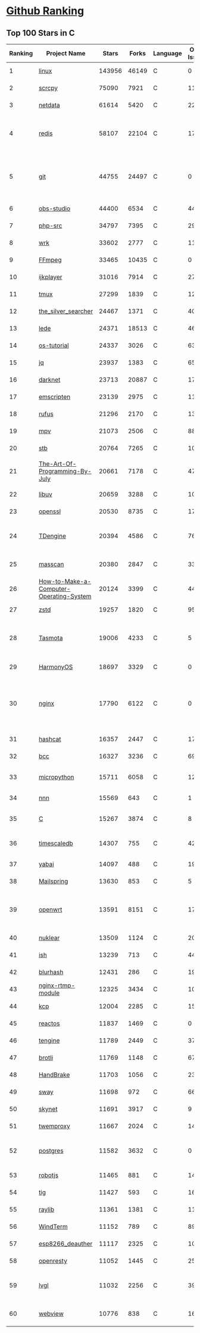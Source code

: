 [Github Ranking](../README.md)
==========

## Top 100 Stars in C

| Ranking | Project Name | Stars | Forks | Language | Open Issues | Description | Last Commit |
| ------- | ------------ | ----- | ----- | -------- | ----------- | ----------- | ----------- |
| 1 | [linux](https://github.com/torvalds/linux) | 143956 | 46149 | C | 0 | Linux kernel source tree | 2023-01-05T22:05:59Z |
| 2 | [scrcpy](https://github.com/Genymobile/scrcpy) | 75090 | 7921 | C | 1178 | Display and control your Android device | 2023-01-03T07:50:04Z |
| 3 | [netdata](https://github.com/netdata/netdata) | 61614 | 5420 | C | 221 | Real-time performance monitoring, done right! https://www.netdata.cloud | 2023-01-06T00:47:26Z |
| 4 | [redis](https://github.com/redis/redis) | 58107 | 22104 | C | 1774 | Redis is an in-memory database that persists on disk. The data model is key-value, but many different kind of values are supported: Strings, Lists, Sets, Sorted Sets, Hashes, Streams, HyperLogLogs, Bitmaps. | 2023-01-06T02:04:55Z |
| 5 | [git](https://github.com/git/git) | 44755 | 24497 | C | 0 | Git Source Code Mirror - This is a publish-only repository but pull requests can be turned into patches to the mailing list via GitGitGadget (https://gitgitgadget.github.io/). Please follow Documentation/SubmittingPatches procedure for any of your improvements. | 2023-01-06T01:11:51Z |
| 6 | [obs-studio](https://github.com/obsproject/obs-studio) | 44400 | 6534 | C | 443 | OBS Studio - Free and open source software for live streaming and screen recording | 2023-01-05T23:39:30Z |
| 7 | [php-src](https://github.com/php/php-src) | 34797 | 7395 | C | 292 | The PHP Interpreter | 2023-01-05T22:31:48Z |
| 8 | [wrk](https://github.com/wg/wrk) | 33602 | 2777 | C | 117 | Modern HTTP benchmarking tool | 2023-01-05T16:38:27Z |
| 9 | [FFmpeg](https://github.com/FFmpeg/FFmpeg) | 33465 | 10435 | C | 0 | Mirror of https://git.ffmpeg.org/ffmpeg.git | 2023-01-06T03:00:06Z |
| 10 | [ijkplayer](https://github.com/bilibili/ijkplayer) | 31016 | 7914 | C | 2734 | Android/iOS video player based on FFmpeg n3.4, with MediaCodec, VideoToolbox support. | 2022-12-23T14:16:42Z |
| 11 | [tmux](https://github.com/tmux/tmux) | 27299 | 1839 | C | 12 | tmux source code | 2023-01-04T05:43:06Z |
| 12 | [the_silver_searcher](https://github.com/ggreer/the_silver_searcher) | 24467 | 1371 | C | 409 | A code-searching tool similar to ack, but faster. | 2022-12-09T21:56:11Z |
| 13 | [lede](https://github.com/coolsnowwolf/lede) | 24371 | 18513 | C | 464 | Lean's LEDE source | 2023-01-05T12:10:52Z |
| 14 | [os-tutorial](https://github.com/cfenollosa/os-tutorial) | 24337 | 3026 | C | 63 | How to create an OS from scratch | 2022-12-04T15:13:22Z |
| 15 | [jq](https://github.com/stedolan/jq) | 23937 | 1383 | C | 656 | Command-line JSON processor | 2022-11-26T14:15:09Z |
| 16 | [darknet](https://github.com/pjreddie/darknet) | 23713 | 20887 | C | 1776 | Convolutional Neural Networks | 2022-11-04T13:27:54Z |
| 17 | [emscripten](https://github.com/emscripten-core/emscripten) | 23139 | 2975 | C | 1177 | Emscripten: An LLVM-to-WebAssembly Compiler | 2023-01-05T23:04:06Z |
| 18 | [rufus](https://github.com/pbatard/rufus) | 21296 | 2170 | C | 13 | The Reliable USB Formatting Utility | 2022-12-16T14:42:26Z |
| 19 | [mpv](https://github.com/mpv-player/mpv) | 21073 | 2506 | C | 887 | 🎥 Command line video player | 2023-01-06T02:41:12Z |
| 20 | [stb](https://github.com/nothings/stb) | 20764 | 7265 | C | 104 | stb single-file public domain libraries for C/C++ | 2022-12-28T17:02:04Z |
| 21 | [The-Art-Of-Programming-By-July](https://github.com/julycoding/The-Art-Of-Programming-By-July) | 20661 | 7178 | C | 47 | 本项目曾冲到全球第一，干货集锦见本页面最底部，另完整精致的纸质版《编程之法：面试和算法心得》已在京东/当当上销售 | 2021-07-03T07:47:32Z |
| 22 | [libuv](https://github.com/libuv/libuv) | 20659 | 3288 | C | 106 | Cross-platform asynchronous I/O | 2023-01-04T22:43:50Z |
| 23 | [openssl](https://github.com/openssl/openssl) | 20530 | 8735 | C | 1791 | TLS/SSL and crypto library | 2023-01-05T18:49:50Z |
| 24 | [TDengine](https://github.com/taosdata/TDengine) | 20394 | 4586 | C | 769 | TDengine is an open source, high-performance, cloud native time-series database optimized for Internet of Things (IoT), Connected Cars, Industrial IoT and DevOps. | 2023-01-06T02:57:12Z |
| 25 | [masscan](https://github.com/robertdavidgraham/masscan) | 20380 | 2847 | C | 335 | TCP port scanner, spews SYN packets asynchronously, scanning entire Internet in under 5 minutes. | 2022-12-05T07:38:41Z |
| 26 | [How-to-Make-a-Computer-Operating-System](https://github.com/SamyPesse/How-to-Make-a-Computer-Operating-System) | 20124 | 3399 | C | 44 | How to Make a Computer Operating System in C++ | 2021-12-16T09:10:55Z |
| 27 | [zstd](https://github.com/facebook/zstd) | 19257 | 1820 | C | 95 | Zstandard - Fast real-time compression algorithm | 2023-01-05T22:05:12Z |
| 28 | [Tasmota](https://github.com/arendst/Tasmota) | 19006 | 4233 | C | 5 | Alternative firmware for ESP8266 with easy configuration using webUI, OTA updates, automation using timers or rules, expandability and entirely local control over MQTT, HTTP, Serial or KNX. Full documentation at | 2023-01-05T14:02:55Z |
| 29 | [HarmonyOS](https://github.com/Awesome-HarmonyOS/HarmonyOS) | 18697 | 3329 | C | 0 | A curated list of awesome things related to HarmonyOS. 华为鸿蒙操作系统。 | 2022-07-07T01:24:35Z |
| 30 | [nginx](https://github.com/nginx/nginx) | 17790 | 6122 | C | 0 | An official read-only mirror of http://hg.nginx.org/nginx/ which is updated hourly. Pull requests on GitHub cannot be accepted and will be automatically closed. The proper way to submit changes to nginx is via the nginx development mailing list, see http://nginx.org/en/docs/contributing_changes.html | 2022-12-23T16:01:46Z |
| 31 | [hashcat](https://github.com/hashcat/hashcat) | 16357 | 2447 | C | 179 | World's fastest and most advanced password recovery utility | 2023-01-05T20:48:01Z |
| 32 | [bcc](https://github.com/iovisor/bcc) | 16327 | 3236 | C | 692 | BCC - Tools for BPF-based Linux IO analysis, networking, monitoring, and more | 2023-01-04T18:49:19Z |
| 33 | [micropython](https://github.com/micropython/micropython) | 15711 | 6058 | C | 1200 | MicroPython - a lean and efficient Python implementation for microcontrollers and constrained systems | 2023-01-06T00:13:23Z |
| 34 | [nnn](https://github.com/jarun/nnn) | 15569 | 643 | C | 1 | n³ The unorthodox terminal file manager | 2023-01-05T22:54:49Z |
| 35 | [C](https://github.com/TheAlgorithms/C) | 15267 | 3874 | C | 8 | Collection of various algorithms in mathematics, machine learning, computer science, physics, etc implemented in C for educational purposes. | 2023-01-06T02:11:43Z |
| 36 | [timescaledb](https://github.com/timescale/timescaledb) | 14307 | 755 | C | 422 | An open-source time-series SQL database optimized for fast ingest and complex queries.  Packaged as a PostgreSQL extension. | 2023-01-05T19:12:36Z |
| 37 | [yabai](https://github.com/koekeishiya/yabai) | 14097 | 488 | C | 194 | A tiling window manager for macOS based on binary space partitioning | 2022-12-28T18:31:42Z |
| 38 | [Mailspring](https://github.com/Foundry376/Mailspring) | 13630 | 853 | C | 5 | :love_letter: A beautiful, fast and fully open source mail client for Mac, Windows and Linux. | 2023-01-05T12:26:39Z |
| 39 | [openwrt](https://github.com/openwrt/openwrt) | 13591 | 8151 | C | 1731 | This repository is a mirror of https://git.openwrt.org/openwrt/openwrt.git It is for reference only and is not active for check-ins.  We will continue to accept Pull Requests here. They will be merged via staging trees then into openwrt.git. | 2023-01-06T00:46:20Z |
| 40 | [nuklear](https://github.com/vurtun/nuklear) | 13509 | 1124 | C | 207 | A single-header ANSI C gui library | 2020-01-03T21:36:41Z |
| 41 | [ish](https://github.com/ish-app/ish) | 13239 | 713 | C | 442 | Linux shell for iOS | 2022-12-28T18:11:36Z |
| 42 | [blurhash](https://github.com/woltapp/blurhash) | 12431 | 286 | C | 19 | A very compact representation of a placeholder for an image. | 2022-12-01T11:59:47Z |
| 43 | [nginx-rtmp-module](https://github.com/arut/nginx-rtmp-module) | 12325 | 3434 | C | 1011 | NGINX-based Media Streaming Server | 2022-06-21T08:56:37Z |
| 44 | [kcp](https://github.com/skywind3000/kcp) | 12004 | 2285 | C | 152 | :zap: KCP - A Fast and Reliable ARQ Protocol | 2022-12-04T05:02:42Z |
| 45 | [reactos](https://github.com/reactos/reactos) | 11837 | 1469 | C | 0 | A free Windows-compatible Operating System | 2023-01-05T20:22:23Z |
| 46 | [tengine](https://github.com/alibaba/tengine) | 11789 | 2449 | C | 374 | A distribution of Nginx with some advanced features | 2023-01-03T09:04:46Z |
| 47 | [brotli](https://github.com/google/brotli) | 11769 | 1148 | C | 67 | Brotli compression format | 2023-01-04T14:38:21Z |
| 48 | [HandBrake](https://github.com/HandBrake/HandBrake) | 11703 | 1056 | C | 230 | HandBrake's main development repository  | 2023-01-05T22:13:10Z |
| 49 | [sway](https://github.com/swaywm/sway) | 11698 | 972 | C | 669 | i3-compatible Wayland compositor | 2023-01-05T15:21:28Z |
| 50 | [skynet](https://github.com/cloudwu/skynet) | 11691 | 3917 | C | 9 | A lightweight online game framework | 2023-01-06T02:28:59Z |
| 51 | [twemproxy](https://github.com/twitter/twemproxy) | 11667 | 2024 | C | 144 | A fast, light-weight proxy for memcached and redis | 2023-01-04T11:39:43Z |
| 52 | [postgres](https://github.com/postgres/postgres) | 11582 | 3632 | C | 0 | Mirror of the official PostgreSQL GIT repository. Note that this is just a *mirror* - we don't work with pull requests on github. To contribute, please see https://wiki.postgresql.org/wiki/Submitting_a_Patch | 2023-01-05T21:39:14Z |
| 53 | [robotjs](https://github.com/octalmage/robotjs) | 11465 | 881 | C | 140 | Node.js Desktop Automation.  | 2022-12-06T22:17:24Z |
| 54 | [tig](https://github.com/jonas/tig) | 11427 | 593 | C | 161 | Text-mode interface for git | 2023-01-05T22:26:17Z |
| 55 | [raylib](https://github.com/raysan5/raylib) | 11361 | 1381 | C | 11 | A simple and easy-to-use library to enjoy videogames programming | 2023-01-04T19:13:51Z |
| 56 | [WindTerm](https://github.com/kingToolbox/WindTerm) | 11152 | 789 | C | 896 | A professional cross-platform SSH/Sftp/Shell/Telnet/Serial terminal. | 2022-08-22T09:04:45Z |
| 57 | [esp8266_deauther](https://github.com/SpacehuhnTech/esp8266_deauther) | 11117 | 2325 | C | 103 | Affordable WiFi hacking platform for testing and learning | 2023-01-03T13:02:45Z |
| 58 | [openresty](https://github.com/openresty/openresty) | 11052 | 1445 | C | 252 | High Performance Web Platform Based on Nginx and LuaJIT | 2022-10-27T14:30:37Z |
| 59 | [lvgl](https://github.com/lvgl/lvgl) | 11032 | 2256 | C | 39 | Embedded graphics library to create beautiful UIs for any MCU, MPU and display type. It's boosted by a professional yet affordable drag and drop UI editor, called SquareLine Studio. | 2023-01-05T20:19:34Z |
| 60 | [webview](https://github.com/webview/webview) | 10776 | 838 | C | 169 | Tiny cross-platform webview library for C/C++/Golang. Uses WebKit (Gtk/Cocoa) and Edge (Windows) | 2023-01-02T13:32:36Z |

